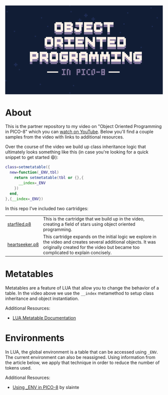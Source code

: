 <p align="center">
  <a href="https://youtu.be/X9qKODb-wXg">
    <img src="https://github.com/kevinthompson/object-oriented-pico-8/blob/main/assets/title.png?raw=true" />
  </a>
</p>

# About
This is the partner repository to my video on "Object Oriented Programming in PICO-8" which you can [watch on YouTube](https://youtu.be/X9qKODb-wXg). Below you'll find a couple samples from the video with links to additional resources.

Over the course of the video we build up class inheritance logic that ultimately looks something like this (in case you're looking for a quick snippet to get started 😄):

```lua
class=setmetatable({
  new=function(_ENV,tbl)
    return setmetatable(tbl or {},{
      __index=_ENV
    })
  end,
},{__index=_ENV})
```

In this repo I've included two cartridges:
<table>
<tr>
  <td>
    <a href="https://github.com/kevinthompson/object-oriented-pico-8/blob/main/starfield.p8">starfiled.p8</a>
  </td>
  <td>This is the cartridge that we build up in the video, creating a field of stars using object oriented programming.</td>
</tr>
<tr>
  <td>
    <a href="https://github.com/kevinthompson/object-oriented-pico-8/blob/main/heartseeker.p8">heartseeker.p8</a>
  </td>
  <td>
    This cartridge expands on the initial logic we explore in the video and creates several additional objects. It was originally created for the video but became too complicated to explain concisely.
  </td>
</tr>
  
</table>


# Metatables

Metatables are a feature of LUA that allow you to change the behavior of a table. In the video above we use the `__index` metamethod to setup class inheritance and object instantiation.

Additional Resources:
- [LUA Metatable Documentation](https://www.lua.org/pil/13.html)

# Environments

In LUA, the global environment is a table that can be accessed using `_ENV`. The current environment can also be reassigned. Using information from the article below, we apply that technique in order to reduce the number of tokens used.

Additional Resources:
- [Using _ENV in PICO-8](https://www.lexaloffle.com/bbs/?tid=49047) by slainte
